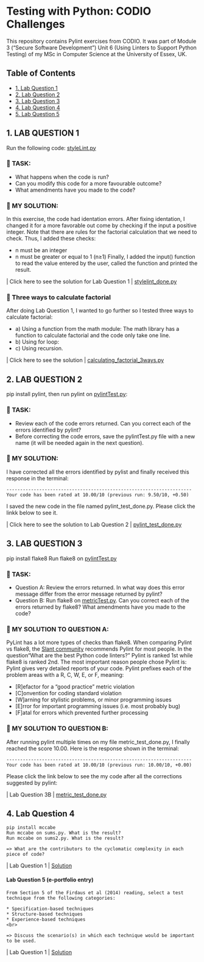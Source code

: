  <h1>Testing with Python: CODIO Challenges</h1>

This repository contains Pylint exercises from CODIO. It was part of Module 3 (“Secure Software Development”) Unit 6 (Using Linters to Support Python Testing) of my MSc in Computer Science at the University of Essex, UK.

<h2>Table of Contents</h2>

<!-- TOC -->
- [1. Lab Question 1](#1-question-1)
- [2. Lab Question 2](#2-question-2)
- [3. Lab Question 3](#3-question-3)
- [4. Lab Question 4](#4-question-4)
- [5. Lab Question 5](#5-question-5)
<!-- /TOC -->


## 1. LAB QUESTION 1

Run the following code: [styleLint.py](https://github.com/alicevillar/pylint_challenges/blob/main/styleLint.py) 
 
### :paperclip: TASK: 

  * What happens when the code is run? 
  * Can you modify this code for a more favourable outcome? 
  * What amendments have you made to the code?
 
### :paperclip: MY SOLUTION:

In this exercise, the code had identation errors. After fixing identation, I changed it for a more favorable out come by checking if the input a positive integer. Note that there are rules for the factorial calculation that we need to check. Thus, I added these checks:
* n must be an integer
* n must be greater or equal to 1 (n≥1)
Finally, I added the input() function to read the value entered by the user, called the function and printed the result. 

 | Click here to see the solution for Lab Question 1 | [stylelint_done.py](https://github.com/alicevillar/pylint_challenges/blob/main/stylelint_done.py) 

### :round_pushpin: Three ways to calculate factorial

After doing Lab Question 1, I wanted to go further so I tested three ways to calculate factorial: 

* a) Using a function from the math module: The math library has a function to calculate factorial and the code only take one line. 
* b) Using for loop:
* c) Using recursion.  

| Click here to see the solution | [calculating_factorial_3ways.py](https://github.com/alicevillar/pylint_challenges/blob/main/calculating_factorial_3ways.py) 


## 2. LAB QUESTION 2

pip install pylint, then run pylint on [pylintTest.py](https://github.com/alicevillar/pylint_challenges/blob/main/pylintTest.py):

### :paperclip: TASK: 

  * Review each of the code errors returned. Can you correct each of the errors identified by pylint? 
  * Before correcting the code errors, save the pylintTest.py file with a new name (it will be needed again in the next question).
 
### :paperclip: MY SOLUTION:

I have corrected all the errors identified by pylist and finally received this response in the terminal: 

```
--------------------------------------------------------------------
Your code has been rated at 10.00/10 (previous run: 9.50/10, +0.50)
```

I saved the new code in the file named pylint_test_done.py. Please click the linkk below to see it. 

 | Click here to see the solution to Lab Question 2 | [pylint_test_done.py](https://github.com/alicevillar/pylint_challenges/blob/main/pylint_test_done.py)   

 
## 3. LAB QUESTION 3
 
pip install flake8
Run flake8 on [pylintTest.py](https://github.com/alicevillar/pylint_challenges/blob/main/pylintTest.py)

### :paperclip: TASK: 

  * Question A: Review the errors returned. In what way does this error message differ from the error message returned by pylint?
  * Question B: Run flake8 on [metricTest.py](https://github.com/alicevillar/pylint_challenges/blob/main/metricTest.py). Can you correct each of the errors returned by flake8? What amendments have you made to the code?
 
### :paperclip: MY SOLUTION TO QUESTION A:

PyLint has a lot more types of checks than flake8. When comparing Pylint vs flake8, the [Slant community](https://www.slant.co/versus/12630/12632/~pylint_vs_flake8) recommends Pylint for most people. In the question“What are the best Python code linters?” Pylint is ranked 1st while flake8 is ranked 2nd. The most important reason people chose Pylint is: Pylint gives very detailed reports of your code. Pylint prefixes each of the problem areas with a R, C, W, E, or F, meaning:

* [R]efactor for a “good practice” metric violation
* [C]onvention for coding standard violation
* [W]arning for stylistic problems, or minor programming issues
* [E]rror for important programming issues (i.e. most probably bug)
* [F]atal for errors which prevented further processing

### :paperclip: MY SOLUTION TO QUESTION B:

After running pylint multiple times on my file metric_test_done.py, I finally reached the score 10.00. Here is the response shown in the terminal:

```
--------------------------------------------------------------------
Your code has been rated at 10.00/10 (previous run: 10.00/10, +0.00)
```

Please click the link below to see the my code after all the corrections suggested by pylint: 

| Lab Question 3B | [metric_test_done.py](https://github.com/alicevillar/pylint_challenges/blob/main/metric_test_done.py)   

 
## 4. Lab Question 4

```
pip install mccabe
Run mccabe on sums.py. What is the result?
Run mccabe on sums2.py. What is the result?

=> What are the contributors to the cyclomatic complexity in each piece of code?
```
 | Lab Question 1 | [Solution](https://github.com/alicevillar/Python_Lab_Challenges/blob/main/lists/lists_exercise1.py)   

 
#### Lab Question 5 (e-portfolio entry)

```
From Section 5 of the Firdaus et al (2014) reading, select a test technique from the following categories:

* Specification-based techniques
* Structure-based techniques
* Experience-based techniques
<br>

=> Discuss the scenario(s) in which each technique would be important to be used.
```
 | Lab Question 1 | [Solution](https://github.com/alicevillar/Python_Lab_Challenges/blob/main/lists/lists_exercise1.py)  
 
 
 
